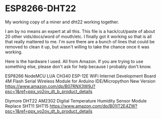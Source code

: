 # ESP8266-DHT22
My working copy of a miner and dht22 working together.

I am by no means an expert at all this.
This file is a hack/cut/paste of about 20 other vids/docs/word of mouth/etc.
I finally got it working so that is all that really mattered to me.
I'm sure there are a bunch of lines that could be removed to clean it up, but wasn't willing to take the chance once it was working.

Here is the hardware I used.
All from Amazon.
If you are trying to use something else, please don't ask for help because I probably don't know.

ESP8266 NodeMCU LUA CH340 ESP-12E WiFi Internet Development Board 4M Flash Serial Wireless Module for Arduino IDE/Micropython New Version
https://www.amazon.com/dp/B07RNX3W9J?psc=1&ref=ppx_yo2ov_dt_b_product_details

Diymore DHT22 AM2302 Digital Temperature Humidity Sensor Module Replace SHT11 SHT15
https://www.amazon.com/dp/B01IT2E4ZW?psc=1&ref=ppx_yo2ov_dt_b_product_details
